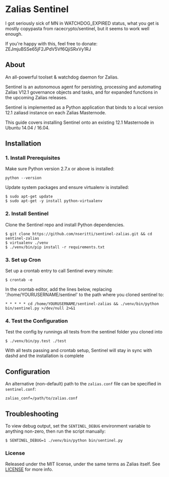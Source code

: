 # Zalias Sentinel
I got seriously sick of MN in WATCHDOG_EXPIRED status, what you get is mostly copypasta from racecrypto/sentinel, but it seems to work well enough.

If you're happy with this, feel free to donate: ZEJmjuBSSe65jF2JPdV5Vf6QjiSRxVy1RJ

## About 
An all-powerful toolset & watchdog daemon for Zalias.

Sentinel is an autonomous agent for persisting, processing and automating Zalias V12.1 governance objects and tasks, and for expanded functions in the upcoming Zalias releases.

Sentinel is implemented as a Python application that binds to a local version 12.1 zaliasd instance on each Zalias Masternode.

This guide covers installing Sentinel onto an existing 12.1 Masternode in Ubuntu 14.04 / 16.04.

## Installation

### 1. Install Prerequisites

Make sure Python version 2.7.x or above is installed:

    python --version

Update system packages and ensure virtualenv is installed:

    $ sudo apt-get update
    $ sudo apt-get -y install python-virtualenv

### 2. Install Sentinel

Clone the Sentinel repo and install Python dependencies.

    $ git clone https://github.com/nseritti/sentinel-zalias.git && cd sentinel-zalias
    $ virtualenv ./venv
    $ ./venv/bin/pip install -r requirements.txt

### 3. Set up Cron

Set up a crontab entry to call Sentinel every minute:

    $ crontab -e

In the crontab editor, add the lines below, replacing '/home/YOURUSERNAME/sentinel' to the path where you cloned sentinel to:

    * * * * * cd /home/YOURUSERNAME/sentinel-zalias && ./venv/bin/python bin/sentinel.py >/dev/null 2>&1

### 4. Test the Configuration

Test the config by runnings all tests from the sentinel folder you cloned into

    $ ./venv/bin/py.test ./test

With all tests passing and crontab setup, Sentinel will stay in sync with dashd and the installation is complete

## Configuration

An alternative (non-default) path to the `zalias.conf` file can be specified in `sentinel.conf`:

    zalias_conf=/path/to/zalias.conf

## Troubleshooting

To view debug output, set the `SENTINEL_DEBUG` environment variable to anything non-zero, then run the script manually:

    $ SENTINEL_DEBUG=1 ./venv/bin/python bin/sentinel.py

### License

Released under the MIT license, under the same terms as Zalias itself. See [LICENSE](LICENSE) for more info.
